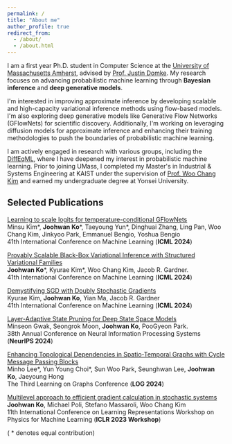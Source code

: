 ```yaml
---
permalink: /
title: "About me"
author_profile: true
redirect_from: 
  - /about/
  - /about.html
---
```


I am a first year Ph.D. student in Computer Science at the [University of Massachusetts Amherst](https://www.cics.umass.edu/), advised by [Prof. Justin Domke](https://www.cics.umass.edu/faculty/directory/domke-justin). My research focuses on advancing probabilistic machine learning through **Bayesian inference** and **deep generative models**.

I'm interested in improving approximate inference by developing scalable and high-capacity variational inference methods using flow-based models. I'm also exploring deep generative models like Generative Flow Networks (GFlowNets) for scientific discovery. Additionally, I'm working on leveraging diffusion models for approximate inference and enhancing their training methodologies to push the boundaries of probabilistic machine learning.

I am actively engaged in research with various groups, including the [DiffEqML](https://github.com/DiffEqML), where I have deepened my interest in probabilistic machine learning. Prior to joining UMass, I completed my Master's in Industrial & Systems Engineering at KAIST under the supervision of [Prof. Woo Chang Kim](https://felab.kaist.ac.kr/team.html) and earned my undergraduate degree at Yonsei University.


<!-- <span style="color:red"> [News] </span>
news -->
## Selected Publications
[Learning to scale logits for temperature-conditional GFlowNets](https://arxiv.org/pdf/2310.02823)\
Minsu Kim\*, **Joohwan Ko**\*, Taeyoung Yun\*, Dinghuai Zhang, Ling Pan, Woo Chang Kim, 
Jinkyoo Park, Emmanuel Bengio, Yoshua Bengio\
41th International Conference on Machine Learning (**ICML 2024**)

[Provably Scalable Black-Box Variational Inference with Structured Variational Families](https://arxiv.org/pdf/2401.10989)\
**Joohwan Ko**\*, Kyurae Kim\*, Woo Chang Kim, Jacob R. Gardner.\
41th International Conference on Machine Learning (**ICML 2024**)

[Demystifying SGD with Doubly Stochastic Gradients](https://arxiv.org/pdf/2406.00920)\
Kyurae Kim, **Joohwan Ko**, Yian Ma, Jacob R. Gardner\
41th International Conference on Machine Learning (**ICML 2024**)

[Layer-Adaptive State Pruning for Deep State Space Models](https://arxiv.org/pdf/2411.02824)\
Minseon Gwak, Seongrok Moon, **Joohwan Ko**, PooGyeon Park.\
38th Annual Conference on Neural Information Processing Systems (**NeurIPS 2024**)

[Enhancing Topological Dependencies in Spatio-Temporal Graphs with Cycle Message Passing Blocks](https://openreview.net/pdf?id=LzTlTZZIN5)\
Minho Lee*, Yun Young Choi*, Sun Woo Park, Seunghwan Lee, **Joohwan Ko**, Jaeyoung Hong\
The Third Learning on Graphs Conference (**LOG 2024**)

[Multilevel approach to efficient gradient calculation in stochastic systems
](https://openreview.net/pdf?id=SGmR37uf2s)\
**Joohwan Ko**, Michael Poli, Stefano Massaroli, Woo Chang Kim\
11th International Conference on Learning Representations Workshop on Physics for Machine Learning (**ICLR 2023 Workshop**)

( * denotes equal contribution)

